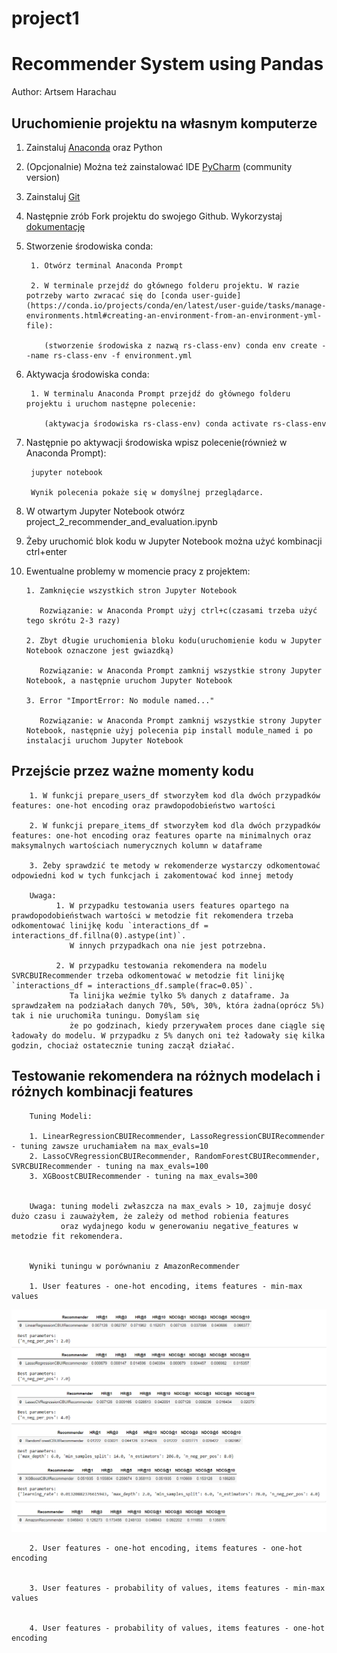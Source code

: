 # project1
# Recommender System using Pandas

Author: Artsem Harachau

## Uruchomienie projektu na własnym komputerze

1. Zainstaluj [Anaconda](https://www.anaconda.com/products/individual) oraz Python


2. (Opcjonalnie) Można też zainstalować IDE [PyCharm](https://www.jetbrains.com/pycharm/) (community version)


3. Zainstaluj [Git](https://git-scm.com/download/win)


4. Następnie zrób Fork projektu do swojego Github. Wykorzystaj [dokumentację](https://docs.github.com/en/get-started/quickstart/fork-a-repo)


5. Stworzenie środowiska conda:
        
        1. Otwórz terminal Anaconda Prompt

        2. W terminale przejdź do głównego folderu projektu. W razie potrzeby warto zwracać się do [conda user-guide](https://conda.io/projects/conda/en/latest/user-guide/tasks/manage-environments.html#creating-an-environment-from-an-environment-yml-file):
          
           (stworzenie środowiska z nazwą rs-class-env) conda env create --name rs-class-env -f environment.yml


6. Aktywacja środowiska conda:
        
        1. W terminalu Anaconda Prompt przejdź do głównego folderu projektu i uruchom następne polecenie:
            
           (aktywacja środowiska rs-class-env) conda activate rs-class-env


7. Następnie po aktywacji środowiska wpisz polecenie(również w Anaconda Prompt):
        
        jupyter notebook
	
        Wynik polecenia pokaże się w domyślnej przeglądarce.

8. W otwartym Jupyter Notebook otwórz project_2_recommender_and_evaluation.ipynb


9. Żeby uruchomić blok kodu w Jupyter Notebook można użyć kombinacji ctrl+enter


10. Ewentualne problemy w momencie pracy z projektem:


        1. Zamknięcie wszystkich stron Jupyter Notebook
        
           Rozwiązanie: w Anaconda Prompt użyj ctrl+c(czasami trzeba użyć tego skrótu 2-3 razy)        
        
        2. Zbyt długie uruchomienia bloku kodu(uruchomienie kodu w Jupyter Notebook oznaczone jest gwiazdką)
           
           Rozwiązanie: w Anaconda Prompt zamknij wszystkie strony Jupyter Notebook, a następnie uruchom Jupyter Notebook
     
        3. Error "ImportError: No module named..."
           
           Rozwiązanie: w Anaconda Prompt zamknij wszystkie strony Jupyter Notebook, następnie użyj polecenia pip install module_named i po instalacji uruchom Jupyter Notebook


## Przejście przez ważne momenty kodu

        1. W funkcji prepare_users_df stworzyłem kod dla dwóch przypadków features: one-hot encoding oraz prawdopodobieństwo wartości

        2. W funkcji prepare_items_df stworzyłem kod dla dwóch przypadków features: one-hot encoding oraz features oparte na minimalnych oraz maksymalnych wartościach numerycznych kolumn w dataframe

        3. Żeby sprawdzić te metody w rekomenderze wystarczy odkomentować odpowiedni kod w tych funkcjach i zakomentować kod innej metody

        Uwaga:
              1. W przypadku testowania users features opartego na prawdopodobieństwach wartości w metodzie fit rekomendera trzeba odkomentować linijkę kodu `interactions_df = interactions_df.fillna(0).astype(int)`.
                 W innych przypadkach ona nie jest potrzebna.

              2. W przypadku testowania rekomendera na modelu SVRCBUIRecommender trzeba odkomentować w metodzie fit linijkę `interactions_df = interactions_df.sample(frac=0.05)`.
                 Ta linijka weźmie tylko 5% danych z dataframe. Ja sprawdzałem na podziałach danych 70%, 50%, 30%, która żadna(oprócz 5%) tak i nie uruchomiła tuningu. Domyślam się
                 że po godzinach, kiedy przerywałem proces dane ciągle się ładowały do modelu. W przypadku z 5% danych oni też ładowały się kilka godzin, chociaż ostatecznie tuning zaczął działać.



## Testowanie rekomendera na różnych modelach i różnych kombinacji features

        Tuning Modeli:

        1. LinearRegressionCBUIRecommender, LassoRegressionCBUIRecommender - tuning zawsze uruchamiałem na max_evals=10
        2. LassoCVRegressionCBUIRecommender, RandomForestCBUIRecommender, SVRCBUIRecommender - tuning na max_evals=100
        3. XGBoostCBUIRecommender - tuning na max_evals=300


        Uwaga: tuning modeli zwłaszcza na max_evals > 10, zajmuje dosyć dużo czasu i zauważyłem, że zależy od method robienia features
               oraz wydajnego kodu w generowaniu negative_features w metodzie fit rekomendera.

        
        Wyniki tuningu w porównaniu z AmazonRecommender

        1. User features - one-hot encoding, items features - min-max values
	
![Image text](https://github.com/ArtsemHarachau/project1/blob/master/project1/tuning_screens/combine_images_one-hot_min-max.png?raw=true)

        2. User features - one-hot encoding, items features - one-hot encoding


        3. User features - probability of values, items features - min-max values


        4. User features - probability of values, items features - one-hot encoding






